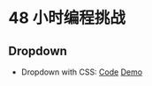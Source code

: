 # 48 小时编程挑战

## Dropdown

+ Dropdown with CSS: [Code](./tree/01.dropdown-css) [Demo](https://codesandbox.io/s/vigorous-voice-ozhyy)
